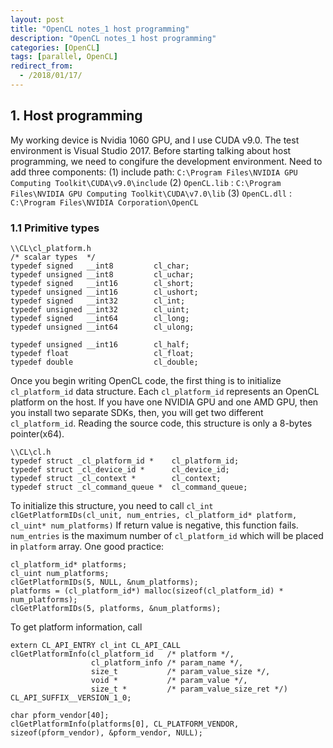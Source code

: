 ```yaml
---
layout: post
title: "OpenCL notes_1 host programming"
description: "OpenCL notes_1 host programming"
categories: [OpenCL]
tags: [parallel, OpenCL]
redirect_from:
  - /2018/01/17/
---
```

## 1. Host programming
My working device is Nvidia 1060 GPU, and I use CUDA v9.0. The test environment is Visual Studio 2017. Before starting talking about host programming, we need to congifure the development environment. 
Need to add three components:
(1) include path: `C:\Program Files\NVIDIA GPU Computing Toolkit\CUDA\v9.0\include`
(2) `OpenCL.lib` : `C:\Program Files\NVIDIA GPU Computing Toolkit\CUDA\v7.0\lib`
(3) `OpenCL.dll` : `C:\Program Files\NVIDIA Corporation\OpenCL`
### 1.1 Primitive types
```
\\CL\cl_platform.h
/* scalar types  */
typedef signed   __int8         cl_char;
typedef unsigned __int8         cl_uchar;
typedef signed   __int16        cl_short;
typedef unsigned __int16        cl_ushort;
typedef signed   __int32        cl_int;
typedef unsigned __int32        cl_uint;
typedef signed   __int64        cl_long;
typedef unsigned __int64        cl_ulong;

typedef unsigned __int16        cl_half;
typedef float                   cl_float;
typedef double                  cl_double;
```
Once you begin writing OpenCL code, the first thing is to initialize `cl_platform_id` data structure. Each `cl_platform_id` represents an OpenCL platform on the host. If you have one NVIDIA GPU and one AMD GPU, then you install two separate SDKs, then, you will get two different `cl_platform_id`. Reading the source code, this structure is only a 8-bytes pointer(x64).
```
\\CL\cl.h
typedef struct _cl_platform_id *    cl_platform_id;
typedef struct _cl_device_id *      cl_device_id;
typedef struct _cl_context *        cl_context;
typedef struct _cl_command_queue *  cl_command_queue;
```
To initialize this structure, you need to call `cl_int clGetPlatformIDs(cl_unit, num_entries, cl_platform_id* platform, cl_uint* num_platforms)`
If return value is negative, this function fails.
`num_entries` is the maximum number of `cl_platform_id` which will be placed in `platform` array.
One good practice:
```
cl_platform_id* platforms;
cl_uint num_platforms;
clGetPlatformIDs(5, NULL, &num_platforms);
platforms = (cl_platform_id*) malloc(sizeof(cl_platform_id) * num_platforms);
clGetPlatformIDs(5, platforms, &num_platforms);
```
To get platform information, call
```
extern CL_API_ENTRY cl_int CL_API_CALL 
clGetPlatformInfo(cl_platform_id   /* platform */, 
                  cl_platform_info /* param_name */,
                  size_t           /* param_value_size */, 
                  void *           /* param_value */,
                  size_t *         /* param_value_size_ret */) CL_API_SUFFIX__VERSION_1_0;
```
```
char pform_vendor[40];
clGetPlatformInfo(platforms[0], CL_PLATFORM_VENDOR, sizeof(pform_vendor), &pform_vendor, NULL);
```
